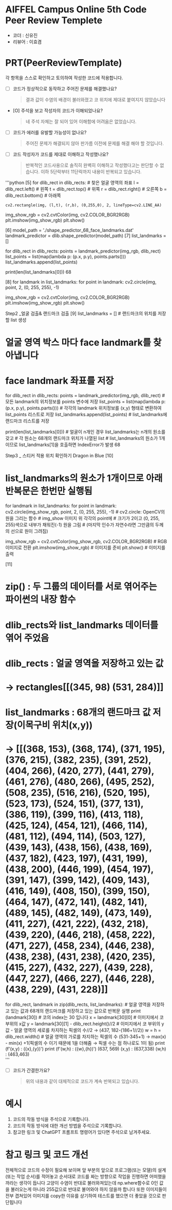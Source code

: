 # AIFFEL Campus Online 5th Code Peer Review Templete
- 코더 : 신유진
- 리뷰어 : 이효겸


# PRT(PeerReviewTemplate) 
각 항목을 스스로 확인하고 토의하여 작성한 코드에 적용합니다.

- [ ] 코드가 정상적으로 동작하고 주어진 문제를 해결했나요?
  > 결과 값이 수염의 배경이 불러와졌고 코 위치에 제대로 붙여지지 않았습니다
- [O] 주석을 보고 작성자의 코드가 이해되었나요?
  > 네 주석 자체는 잘 되어 있어 이해함에 어려움은 없었습니다.
- [ ] 코드가 에러를 유발할 가능성이 없나요?
  > 주어진 문제가 해결되지 않아 판가름 이전에 문제를 해결 해야 할 것입니다.
- [ ] 코드 작성자가 코드를 제대로 이해하고 작성했나요?
  > 반복적인 코드사용으로 솔직히 완벽히 이해하고 작성했다고는 판단할 수 없습니다.
    이하 5단락부터 11단락까지 내용이 반복되고 있습니다.

'''python
[5]
for dlib_rect in dlib_rects: # 찾은 얼굴 영역의 좌표
    l = dlib_rect.left() # 왼쪽
    t = dlib_rect.top() # 위쪽
    r = dlib_rect.right() # 오른쪽
    b = dlib_rect.bottom() # 아래쪽

    cv2.rectangle(img, (l,t), (r,b), (0,255,0), 2, lineType=cv2.LINE_AA)

img_show_rgb =  cv2.cvtColor(img, cv2.COLOR_BGR2RGB)
plt.imshow(img_show_rgb)
plt.show()

[6]
model_path = './shape_predictor_68_face_landmarks.dat'
landmark_predictor = dlib.shape_predictor(model_path)
[7]
list_landmarks = []

for dlib_rect in dlib_rects:
    points = landmark_predictor(img_rgb, dlib_rect)
    list_points = list(map(lambda p: (p.x, p.y), points.parts()))
    list_landmarks.append(list_points)

print(len(list_landmarks[0]))
68

[8]
for landmark in list_landmarks:
    for point in landmark:
        cv2.circle(img, point, 2, (0, 255, 255), -1)

img_show_rgb = cv2.cvtColor(img, cv2.COLOR_BGR2RGB)
plt.imshow(img_show_rgb)
plt.show()

Step2 _얼굴 검출& 랜드마크 검출
[9]
list_landmarks = []
    # 랜드마크의 위치를 저장할 list 생성    

# 얼굴 영역 박스 마다 face landmark를 찾아냅니다
# face landmark 좌표를 저장
for dlib_rect in dlib_rects:
    points = landmark_predictor(img_rgb, dlib_rect)
        # 모든 landmark의 위치정보를 points 변수에 저장
    list_points = list(map(lambda p: (p.x, p.y), points.parts()))
        # 각각의 landmark 위치정보를 (x,y) 형태로 변환하여 list_points 리스트로 저장
    list_landmarks.append(list_points)
        # list_landmarks에 랜드마크 리스트를 저장

print(len(list_landmarks[0]))
    # 얼굴이 n개인 경우 list_landmarks는 n개의 원소를 갖고
    # 각 원소는 68개의 랜드마크 위치가 나열된 list 
    # list_landmarks의 원소가 1개이므로 list_landmarks[1]을 호출하면 IndexError가 발생
68

Step3 _ 스티커 적용 위치 확인하기
Dragon in Blue
[10]
# list_landmarks의 원소가 1개이므로 아래 반복문은 한번만 실행됨
for landmark in list_landmarks:
    for point in landmark:
        cv2.circle(img_show_rgb, point, 2, (0, 255, 255), -1)
            # cv2.circle: OpenCV의 원을 그리는 함수
            # img_show 이미지 위 각각의 point에
            # 크기가 2이고 (0, 255, 255)색으로 내부가 채워진(-1) 원을 그림
            # (마지막 인수가 자연수라면 그만큼의 두께의 선으로 원이 그려짐)

img_show_rgb = cv2.cvtColor(img_show_rgb, cv2.COLOR_BGR2RGB)
    # RGB 이미지로 전환
plt.imshow(img_show_rgb)
    # 이미지를 준비
plt.show()
    # 이미지를 출력

[11]
# zip() : 두 그룹의 데이터를 서로 엮어주는 파이썬의 내장 함수
# dlib_rects와 list_landmarks 데이터를 엮어 주었음
# dlib_rects : 얼굴 영역을 저장하고 있는 값
# → rectangles[[(345, 98) (531, 284)]]
# list_landmarks : 68개의 랜드마크 값 저장(이목구비 위치(x,y))
# → [[(368, 153), (368, 174), (371, 195), (376, 215), (382, 235), (391, 252), (404, 266), (420, 277), (441, 279), (461, 276), (480, 266), (495, 252), (508, 235), (516, 216), (520, 195), (523, 173), (524, 151), (377, 131), (386, 119), (399, 116), (413, 118), (425, 124), (454, 121), (466, 114), (481, 112), (494, 114), (503, 127), (439, 143), (438, 156), (438, 169), (437, 182), (423, 197), (431, 199), (438, 200), (446, 199), (454, 197), (391, 147), (399, 142), (409, 143), (416, 149), (408, 150), (399, 150), (464, 147), (472, 141), (482, 141), (489, 145), (482, 149), (473, 149), (411, 227), (421, 222), (432, 218), (439, 220), (446, 218), (458, 222), (471, 227), (458, 234), (446, 238), (438, 238), (431, 238), (420, 235), (415, 227), (432, 227), (439, 228), (447, 227), (466, 227), (446, 228), (438, 229), (431, 228)]]

for dlib_rect, landmark in zip(dlib_rects, list_landmarks): # 얼굴 영역을 저장하고 있는 값과 68개의 랜드마크를 저장하고 있는 값으로 반복문 실행
    print (landmark[30]) # 코의 index는 30 입니다
    x = landmark[30][0] # 이미지에서 코 부위의 x값
    y = landmark[30][1] - dlib_rect.height()//2 # 이미지에서 코 부위의 y값 - 얼굴 영역의 세로를 차지하는 픽셀의 수//2 → (437, 182-(186+1//2))
    w = h = dlib_rect.width() # 얼굴 영역의 가로를 차지하는 픽셀의 수 (531-345+1) → max(x) - min(x) +1(픽셀의 수 이기 때문에 1을 더해줌 → 픽셀 수는 점 하나로도 1이 됨)
    print (f'(x,y) : ({x},{y})')
    print (f'(w,h) : ({w},{h})')
(637, 569)
(x,y) : (637,338)
(w,h) : (463,463)  
'''

- [ ] 코드가 간결한가요?
  > 위의 내용과 같이 대체적으로 코드가 계속 반복되고 있습니다.

# 예시
1. 코드의 작동 방식을 주석으로 기록합니다.
2. 코드의 작동 방식에 대한 개선 방법을 주석으로 기록합니다.
3. 참고한 링크 및 ChatGPT 프롬프트 명령어가 있다면 주석으로 남겨주세요.

# 참고 링크 및 코드 개선

전체적으로 코드의 수정이 필요해 보이며
앞 부분의 앞으로 프로그램(또는 모델)의 설계(또는 작업 순서)를 적어놓고
순서대로 코드를 짜는 방향으로 작업을 진행하면 어떠했을까라는 생각이 듭니다
고양이 수염이 반대로 불러와져있는데 np.where함수로 0인 값을 불러오는게 아니라
255값으로 반대로 불어와야 하지 않을까 합니다
또한 이미지들이 전부 겹쳐있어 이미지를 copy한 이유를 상기하여 테스트를 했으면 더 좋았을 것으로 판단됩니다
```